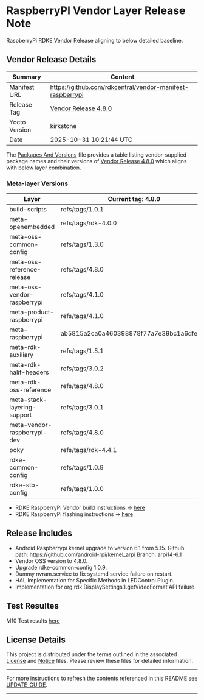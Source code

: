# RaspberryPI Vendor Layer Release Note
RaspberryPi RDKE Vendor Release aligning to below detailed baseline.

## Vendor Release Details
| Summary       | Content |
|---------------|---------|
| Manifest URL  | https://github.com/rdkcentral/vendor-manifest-raspberrypi |
| Release Tag   | [Vendor Release 4.8.0](https://github.com/rdkcentral/vendor-manifest-raspberrypi/releases/tag/4.8.0) |
| Yocto Version | kirkstone |
| Date          | 2025-10-31 10:21:44 UTC |

The [Packages And Versions](VendorPackagesAndVersions.md) file provides a table listing vendor-supplied package names and their versions of [Vendor Release 4.8.0](https://github.com/rdkcentral/vendor-manifest-raspberrypi/releases/tag/4.8.0) which aligns with below layer combination.

### Meta-layer Versions
| Layer | Current tag: 4.8.0 | Previous tag: 4.7.0 |
|-------|-----------------------|-----------------------|
| build-scripts | refs/tags/1.0.1 | refs/tags/1.0.1 |
| meta-openembedded | refs/tags/rdk-4.0.0 | refs/tags/rdk-4.0.0 |
| meta-oss-common-config | refs/tags/1.3.0 | refs/tags/1.3.0 |
| meta-oss-reference-release | refs/tags/4.8.0 | refs/tags/4.7.4-community |
| meta-oss-vendor-raspberrypi | refs/tags/4.1.0 | refs/tags/4.1.0 |
| meta-product-raspberrypi | refs/tags/4.1.0 | refs/tags/4.1.0 |
| meta-raspberrypi | ab5815a2ca0a460398878f77a7e39bc1a6dfe0bf | ab5815a2ca0a460398878f77a7e39bc1a6dfe0bf |
| meta-rdk-auxiliary | refs/tags/1.5.1 | refs/tags/1.5.1 |
| meta-rdk-halif-headers | refs/tags/3.0.2 | refs/tags/3.0.2 |
| meta-rdk-oss-reference | refs/tags/4.8.0 | refs/tags/4.7.4-community |
| meta-stack-layering-support | refs/tags/3.0.1 | refs/tags/3.0.1 |
| meta-vendor-raspberrypi-dev | refs/tags/4.8.0 | refs/tags/4.7.0 |
| poky | refs/tags/rdk-4.4.1 | refs/tags/rdk-4.4.1 |
| rdke-common-config | refs/tags/1.0.9 | refs/tags/1.0.8 |
| rdke-stb-config | refs/tags/1.0.0 | refs/tags/1.0.0 |

* RDKE RaspberryPi Vendor build instructions -> [here](https://github.com/rdkcentral/vendor-manifest-raspberrypi?tab=readme-ov-file#vendor-manifest-raspberrypi)
* RDKE RaspberryPi flashing instructions -> [here](https://wiki.rdkcentral.com/display/RDKM/Build+Setup+and+Flashing+Instructions)

## Release includes
* Android Raspberrypi kernel upgrade to version 6.1 from 5.15.
Github path: https://github.com/android-rpi/kernel_arpi Branch: arpi14-6.1
* Vendor OSS version to 4.8.0.
* Upgrade rdke-common-config 1.0.9.
* Dummy nvram.service to fix systemd service failure on restart.
* HAL Implementation for Specific Methods in LEDControl Plugin.
* Implementation for org.rdk.DisplaySettings.1.getVideoFormat API failure.

## Test Resultes
M10 Test results [here](https://jira.rdkcentral.com/jira/browse/RDKEVL-6864)

## License Details
This project is distributed under the terms outlined in the associated [License](LICENSE) and [Notice](NOTICE) files. Please review these files for detailed information.

--- 

For more instructions to refresh the contents referenced in this README see [UPDATE_GUIDE](Tools/UPDATE_GUIDE.md).

---
